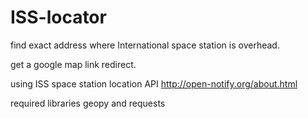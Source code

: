 # ISS-locator
find exact address where International space station is overhead.

get a google map link redirect.

using ISS space station location API http://open-notify.org/about.html

required libraries geopy and requests
